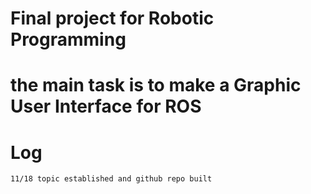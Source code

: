 # Final project for Robotic Programming

# the main task is to make a Graphic User Interface for ROS

# Log

	11/18 topic established and github repo built
